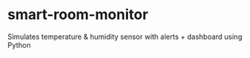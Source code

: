 # smart-room-monitor
Simulates temperature &amp; humidity sensor with alerts + dashboard using Python
